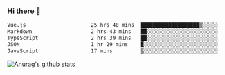 ### Hi there 👋



<!--
**webB1an/webB1an** is a ✨ _special_ ✨ repository because its `README.md` (this file) appears on your GitHub profile.

Here are some ideas to get you started:

- 🔭 I’m currently working on ...
- 🌱 I’m currently learning ...
- 👯 I’m looking to collaborate on ...
- 🤔 I’m looking for help with ...
- 💬 Ask me about ...
- 📫 How to reach me: ...
- 😄 Pronouns: ...
- ⚡ Fun fact: ...
-->

<!--START_SECTION:waka-->

```txt
Vue.js                     25 hrs 40 mins  ███████████████████▒░░░░░   77.08 %
Markdown                   2 hrs 43 mins   ██░░░░░░░░░░░░░░░░░░░░░░░   08.18 %
TypeScript                 2 hrs 39 mins   ██░░░░░░░░░░░░░░░░░░░░░░░   08.00 %
JSON                       1 hr 29 mins    █░░░░░░░░░░░░░░░░░░░░░░░░   04.47 %
JavaScript                 17 mins         ▒░░░░░░░░░░░░░░░░░░░░░░░░   00.89 %
```

<!--END_SECTION:waka-->


[![Anurag's github stats](https://github-readme-stats.vercel.app/api?username=webB1an&show_icons=true&theme=radical)](https://github.com/anuraghazra/github-readme-stats)

